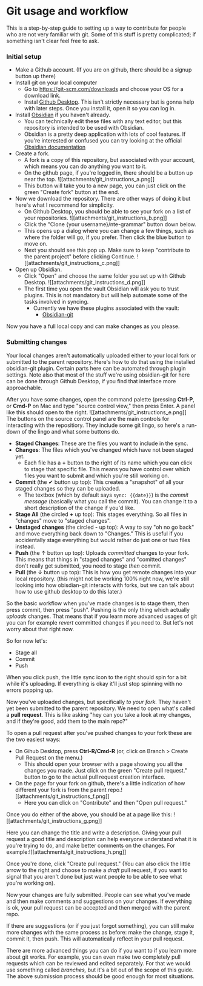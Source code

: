 # Git usage and workflow
This is a step-by-step guide to setting up a way to contribute for people who are not very familiar with git. Some of this stuff is pretty complicated; if something isn't clear feel free to ask.

### Initial setup
- Make a Github account. (If you are on github, there should be a signup button up there)
- Install git on your local computer
	- Go to https://git-scm.com/downloads and choose your OS for a download link.
	- Instal [Github Desktop](https://desktop.github.com). This isn't strictly necessary but is gonna help with later steps. Once you install it, open it so you can log in.
- Install [Obsidian](https://obsidian.md) if you haven't already.
	- You can technically edit these files with any text editor, but this repository is intended to be used with Obsidian.
	- Obsidian is a pretty deep application with lots of cool features. If you're interested or confused you can try looking at the official [Obsidian documentation](https://help.obsidian.md/Obsidian/Index)
- Create a fork.
	- A fork is a copy of this repository, but associated with your account, which means you can do anything you want to it.
	- On the github page, if you're logged in, there should be a button up near the top. ![[attachments/git_instructions_a.png]]
	- This button will take you to a new page, you can just click on the green "Create fork" button at the end.
- Now we download the repository. There are other ways of doing it but here's what I recommend for simplicity.
	- On Github Desktop, you should be able to see your fork on a list of your repositories. 
	  ![[attachments/git_instructions_b.png]]
	- Click the "Clone {your username}/nte-grammar" button down below.
	- This opens up a dialog where you can change a few things, such as where the folder will go, if you prefer. Then click the blue button to move on.
	- Next you should see this pop up. Make sure to keep "contribute to the parent project" before clicking Continue.
	  ![[attachments/git_instructions_c.png]]
- Open up Obsidian.
	- Click "Open" and choose the same folder you set up with Github Desktop. ![[attachments/git_instructions_d.png]]
	- The first time you open the vault Obsidian will ask you to trust plugins. This is not mandatory but will help automate some of the tasks involved in syncing. 
		- Currently we have these plugins associated with the vault:
			- [Obsidian-git](https://github.com/denolehov/obsidian-git)

Now you have a full local copy and can make changes as you please. 

### Submitting changes
Your local changes aren't automatically uploaded either to your local fork or submitted to the parent repository. Here's how to do that using the installed obsidian-git plugin. Certain parts here can be automated through plugin settings. Note also that most of the stuff we're using obsidian-git for here can be done through Github Desktop, if you find that interface more approachable.

After you have some changes, open the command palette (pressing **Ctrl-P**, or **Cmd-P** on Mac and type "source control view," then press Enter. A panel like this should open to the right. 
  ![[attachments/git_instructions_e.png]]
The buttons on the source control panel are the main controls for interacting with the repositiory. They include some git lingo, so here's a run-down of the lingo and what some buttons do.
- **Staged Changes**: These are the files you want to include in the sync.
- **Changes**: The files which you've changed which have not been staged yet.
	- Each file has a **+** button to the right of its name which you can click to stage that specific file. This means you have control over which files you want to submit and which you're still working on.
- **Commit** (the ✔ button up top): This creates a "snapshot" of all your staged changes so they can be uploaded.
	- The textbox (which by default says `sync: {{date}}`) is the _commit message_ (basically what you call the commit). You can change it to a short description of the change if you'd like.
- **Stage All** (the circled **+** up top): This stages everything. So all files in "changes" move to "staged changes".
- **Unstaged changes** (the circled **-** up top): A way to say "oh no go back" and move everything back down to "Changes." This is useful if you accidentally stage everything but would rather do just one or two files instead.
- **Push** (the ↑ button up top): Uploads _committed_ changes to your fork. This means that things in "staged changes" and "comitted changes" don't really get submitted, you need to stage _then_ commit.
- **Pull** (the ↓ button up top): This is how you get remote changes into your local repository. (this might not be working 100% right now, we're still looking into how obisdian-git interacts with forks, but we can talk about how to use github desktop to do this later.)

So the basic workflow when you've made changes is to stage them, then press commit, then press "push". Pushing is the only thing which actually _uploads_ changes. That means that if you learn more advanced usages of git you can for example _revert_ committed changes if you need to. But let's not worry about that right now.

So for now let's:
- Stage all
- Commit
- Push

When you click push, the little sync icon to the right should spin for a bit while it's uploading. If everything is okay it'll just stop spinning with no errors popping up.

Now you've uploaded changes, but specifically _to your fork._ They haven't yet been submitted to the parent repository. We need to open what's called a **pull request**. This is like asking "hey can you take a look at my changes, and if they're good, add them to the main repo?"

To open a pull request after you've pushed changes to your fork these are the two easiest ways:
- On Gihub Desktop, press **Ctrl-R/Cmd-R** (or, click on Branch > Create Pull Request on the menu.) 
	- This should open your browser with a page showing you all the changes you made. Just click on the green "Create pull request." button to go to the actual pull request creation interface.
- On the page for your fork on github, there's a little indication of how different your fork is from the parent repo.![[attachments/git_instructions_f.png]]
	- Here you can click on "Contribute" and then "Open pull request."

Once you do either of the above, you should be at a page like this:
![[attachments/git_instructions_g.png]]

Here you can change the title and write a description. Giving your pull request a good title and description can help everyone understand what it is you're trying to do, and make better comments on the changes. For example:![[attachments/git_instructions_h.png]]

Once you're done, click "Create pull request." (You can also click the little arrow to the right and choose to make a _draft_ pull request, if you want to signal that you aren't done but just want people to be able to see what you're working on).

Now your changes are fully submitted. People can see what you've made and then make comments and suggestions on your changes. If everything is ok, your pull request can be accepted and then merged with the parent repo.

If there are suggestions (or if you just forgot something), you can still make more changes with the same process as before: make the change, stage it, commit it, then push. This will automatically reflect in your pull request.

There are more advanced things you can do if you want to if you learn more about git works. For example, you can even make two completely pull requests which can be reviewed and edited separately. For that we would use something called _branches,_ but it's a bit out of the scope of this guide. The above submission process should be good enough for most situations.